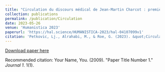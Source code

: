 ```yaml
---
title: "Circulation du discours médical de Jean-Martin Charcot : premières observations."
collection: publications
permalink: /publication/Circulation
date: 2023-05-26
venue: 'Humanistica 2023'
paperurl: 'https://hal.science/HUMANISTICA-2023/hal-04107099v1'
citation: 'Petkovic, Lj., Alrahabi, M., & Roe, G. (2023). &quot;Circulation du discours médical de Jean-Martin Charcot : premières observations.&quot; <i>Humanistica 2023</i>.'
---
```

[Download paper here](http://academicpages.github.io/files/paper1.pdf)

Recommended citation: Your Name, You. (2009). "Paper Title Number 1." <i>Journal 1</i>. 1(1).